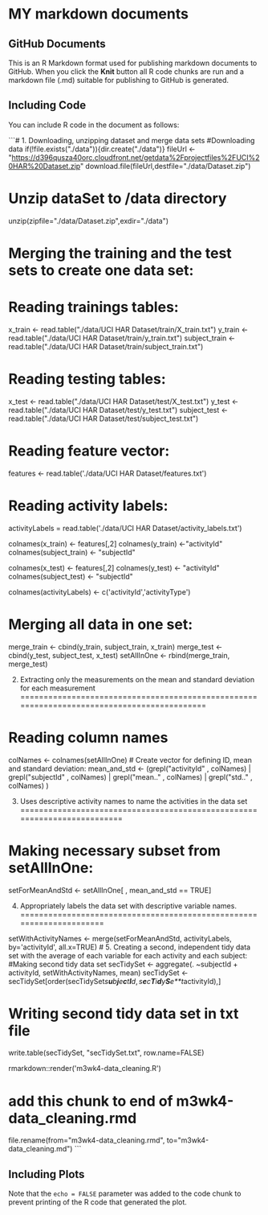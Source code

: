 MY markdown documents
================

GitHub Documents
----------------

This is an R Markdown format used for publishing markdown documents to GitHub. When you click the **Knit** button all R code chunks are run and a markdown file (.md) suitable for publishing to GitHub is generated.

Including Code
--------------

You can include R code in the document as follows:

\`\`\`\# 1. Downloading, unzipping dataset and merge data sets \#Downloading data if(!file.exists("./data")){dir.create("./data")} fileUrl &lt;- "<https://d396qusza40orc.cloudfront.net/getdata%2Fprojectfiles%2FUCI%20HAR%20Dataset.zip>" download.file(fileUrl,destfile="./data/Dataset.zip")

Unzip dataSet to /data directory
================================

unzip(zipfile="./data/Dataset.zip",exdir="./data")

Merging the training and the test sets to create one data set:
==============================================================

Reading trainings tables:
=========================

x\_train &lt;- read.table("./data/UCI HAR Dataset/train/X\_train.txt") y\_train &lt;- read.table("./data/UCI HAR Dataset/train/y\_train.txt") subject\_train &lt;- read.table("./data/UCI HAR Dataset/train/subject\_train.txt")

Reading testing tables:
=======================

x\_test &lt;- read.table("./data/UCI HAR Dataset/test/X\_test.txt") y\_test &lt;- read.table("./data/UCI HAR Dataset/test/y\_test.txt") subject\_test &lt;- read.table("./data/UCI HAR Dataset/test/subject\_test.txt")

Reading feature vector:
=======================

features &lt;- read.table('./data/UCI HAR Dataset/features.txt')

Reading activity labels:
========================

activityLabels = read.table('./data/UCI HAR Dataset/activity\_labels.txt')

colnames(x\_train) &lt;- features\[,2\] colnames(y\_train) &lt;-"activityId" colnames(subject\_train) &lt;- "subjectId"

colnames(x\_test) &lt;- features\[,2\] colnames(y\_test) &lt;- "activityId" colnames(subject\_test) &lt;- "subjectId"

colnames(activityLabels) &lt;- c('activityId','activityType')

Merging all data in one set:
============================

merge\_train &lt;- cbind(y\_train, subject\_train, x\_train) merge\_test &lt;- cbind(y\_test, subject\_test, x\_test) setAllInOne &lt;- rbind(merge\_train, merge\_test)

2. Extracting only the measurements on the mean and standard deviation for each measurement
===========================================================================================

Reading column names
====================

colNames &lt;- colnames(setAllInOne) \# Create vector for defining ID, mean and standard deviation: mean\_and\_std &lt;- (grepl("activityId" , colNames) | grepl("subjectId" , colNames) | grepl("mean.." , colNames) | grepl("std.." , colNames) )

3. Uses descriptive activity names to name the activities in the data set
=========================================================================

Making necessary subset from setAllInOne:
=========================================

setForMeanAndStd &lt;- setAllInOne\[ , mean\_and\_std == TRUE\]

4. Appropriately labels the data set with descriptive variable names.
=====================================================================

setWithActivityNames &lt;- merge(setForMeanAndStd, activityLabels, by='activityId', all.x=TRUE) \# 5. Creating a second, independent tidy data set with the average of each variable for each activity and each subject: \#Making second tidy data set secTidySet &lt;- aggregate(. ~subjectId + activityId, setWithActivityNames, mean) secTidySet &lt;- secTidySet\[order(secTidySet*s**u**b**j**e**c**t**I**d*, *s**e**c**T**i**d**y**S**e**t*activityId),\]

Writing second tidy data set in txt file
========================================

write.table(secTidySet, "secTidySet.txt", row.name=FALSE)

rmarkdown::render('m3wk4-data\_cleaning.R')

add this chunk to end of m3wk4-data\_cleaning.rmd
=================================================

file.rename(from="m3wk4-data\_cleaning.rmd", to="m3wk4-data\_cleaning.md") \`\`\`

Including Plots
---------------

Note that the `echo = FALSE` parameter was added to the code chunk to prevent printing of the R code that generated the plot.
